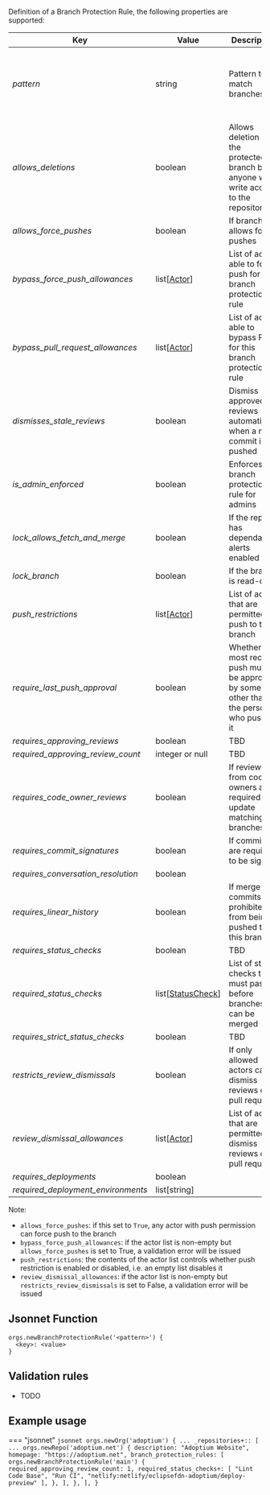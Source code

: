 Definition of a Branch Protection Rule, the following properties are supported:

| Key                                | Value                                  | Description                                                                                  | Notes                                                                                                                                                                                                                                                                                                                |
|------------------------------------|----------------------------------------|----------------------------------------------------------------------------------------------|----------------------------------------------------------------------------------------------------------------------------------------------------------------------------------------------------------------------------------------------------------------------------------------------------------------------|
| _pattern_                          | string                                 | Pattern to match branches                                                                    | Pattern follows [fnmatch syntax](https://ruby-doc.org/core-2.5.1/File.html#method-c-fnmatch), see [doc@GitHub](https://docs.github.com/en/repositories/configuring-branches-and-merges-in-your-repository/managing-protected-branches/managing-a-branch-protection-rule#about-branch-protection-rules) for more info |
| _allows_deletions_                 | boolean                                | Allows deletion of the protected branch by anyone with write access to the repository        |                                                                                                                                                                                                                                                                                                                      |
| _allows_force_pushes_              | boolean                                | If branch allows force pushes                                                                |                                                                                                                                                                                                                                                                                                                      |
| _bypass_force_push_allowances_     | list\[[Actor](actor.md)\]              | List of actors able to force push for this branch protection rule                            |                                                                                                                                                                                                                                                                                                                      |
| _bypass_pull_request_allowances_   | list\[[Actor](actor.md)\]              | List of actors able to bypass PRs for this branch protection rule                            |                                                                                                                                                                                                                                                                                                                      |
| _dismisses_stale_reviews_          | boolean                                | Dismiss approved reviews automatically when a new commit is pushed                           |                                                                                                                                                                                                                                                                                                                      |
| _is_admin_enforced_                | boolean                                | Enforces the branch protection rule for admins                                               |                                                                                                                                                                                                                                                                                                                      |
| _lock_allows_fetch_and_merge_      | boolean                                | If the repo has dependabot alerts enabled                                                    |                                                                                                                                                                                                                                                                                                                      |
| _lock_branch_                      | boolean                                | If the branch is read-only                                                                   |                                                                                                                                                                                                                                                                                                                      |
| _push_restrictions_                | list\[[Actor](actor.md)\]              | List of actors that are permitted to push to the branch                                      |                                                                                                                                                                                                                                                                                                                      |
| _require_last_push_approval_       | boolean                                | Whether the most recent push must be approved by someone other than the person who pushed it |                                                                                                                                                                                                                                                                                                                      |
| _requires_approving_reviews_       | boolean                                | TBD                                                                                          |                                                                                                                                                                                                                                                                                                                      |
| _required_approving_review_count_  | integer or null                        | TBD                                                                                          |                                                                                                                                                                                                                                                                                                                      |
| _requires_code_owner_reviews_      | boolean                                | If reviews from code owners are required to update matching branches                         |                                                                                                                                                                                                                                                                                                                      |
| _requires_commit_signatures_       | boolean                                | If commits are required to be signed                                                         |                                                                                                                                                                                                                                                                                                                      |
| _requires_conversation_resolution_ | boolean                                |                                                                                              |                                                                                                                                                                                                                                                                                                                      |
| _requires_linear_history_          | boolean                                | If merge commits are prohibited from being pushed to this branch                             |                                                                                                                                                                                                                                                                                                                      |
| _requires_status_checks_           | boolean                                | TBD                                                                                          |                                                                                                                                                                                                                                                                                                                      |
| _required_status_checks_           | list\[[StatusCheck](status-check.md)\] | List of status checks that must pass before branches can be merged                           |                                                                                                                                                                                                                                                                                                                      |
| _requires_strict_status_checks_    | boolean                                | TBD                                                                                          |                                                                                                                                                                                                                                                                                                                      |
| _restricts_review_dismissals_      | boolean                                | If only allowed actors can dismiss reviews on pull requests                                  |                                                                                                                                                                                                                                                                                                                      |
| _review_dismissal_allowances_      | list\[[Actor](actor.md)\]              | List of actors that are permitted to dismiss reviews on pull requests                        |                                                                                                                                                                                                                                                                                                                      |
| _requires_deployments_             | boolean                                |                                                                                              |                                                                                                                                                                                                                                                                                                                      |
| _required_deployment_environments_ | list[string]                           |                                                                                              |                                                                                                                                                                                                                                                                                                                      |


Note:

* `allows_force_pushes`: if this set to `True`, any actor with push permission can force push to the branch
* `bypass_force_push_allowances`: if the actor list is non-empty but `allows_force_pushes` is set to True, a validation error will be issued
* `push_restrictions`: the contents of the actor list controls whether push restriction is enabled or disabled, i.e. an empty list disables it
* `review_dismissal_allowances`: if the actor list is non-empty but `restricts_review_dismissals` is set to False, a validation error will be issued

## Jsonnet Function

``` jsonnet
orgs.newBranchProtectionRule('<pattern>') {
  <key>: <value>
}
```

## Validation rules

- TODO

## Example usage

=== "jsonnet"
    ``` jsonnet
    orgs.newOrg('adoptium') {
      ...
      _repositories+:: [
        ...
        orgs.newRepo('adoptium.net') {
          description: "Adoptium Website",
          homepage: "https://adoptium.net",
          branch_protection_rules: [
            orgs.newBranchProtectionRule('main') {
              required_approving_review_count: 1,
              required_status_checks+: [
                "Lint Code Base",
                "Run CI",
                "netlify:netlify/eclipsefdn-adoptium/deploy-preview"
              ],
            },
          ],
        },
      ],
    }
    ```
